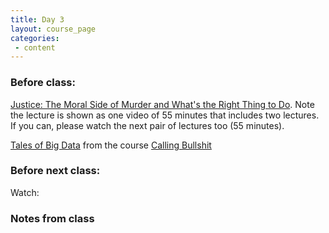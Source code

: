 ```yaml
---
title: Day 3
layout: course_page
categories:
 - content
---
```


### Before class:

[Justice: The Moral Side of Murder and What's the Right Thing to Do](http://justiceharvard.org/themoralsideofmurder/). Note the lecture is shown as one video of 55 minutes that includes two lectures. If you can, please watch the next pair of lectures too (55 minutes). 

[Tales of Big Data](https://www.youtube.com/watch?v=FLKzmswqF7E) from the course [Calling Bullshit](http://callingbullshit.org/)


### Before next class:

Watch:  


### Notes from class
